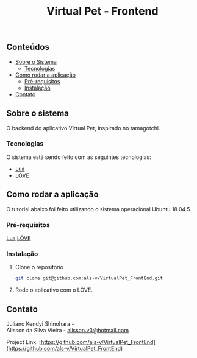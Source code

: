 <h1 align="center"> Virtual Pet - Frontend </h1>
<br>


<!-- TABLE OF CONTENTS -->
## Conteúdos

* [Sobre o Sistema](#about-the-project)
  * [Tecnologias](#built-with)
* [Como rodar a aplicação](#getting-started)
  * [Pré-requisitos](#prerequisites)
  * [Instalação](#installation)
* [Contato](#contact)



<!-- ABOUT THE PROJECT -->
## Sobre o sistema

O backend do aplicativo Virtual Pet, inspirado no tamagotchi.

### Tecnologias
O sistema está sendo feito com as seguintes tecnologias:
* [Lua](https://www.lua.org/) <br>
* [LÖVE](https://love2d.org/)


<!-- GETTING STARTED -->
## Como rodar a aplicação

O tutorial abaixo foi feito utilizando o sistema operacional Ubuntu 18.04.5.

### Pré-requisitos

[Lua](https://www.lua.org/start.html)
[LÖVE](https://love2d.org/wiki/Getting_Started)

### Instalação

1. Clone o repositorio
    ```sh
    git clone git@github.com:als-v/VirtualPet_FrontEnd.git
    ```
2. Rode o aplicativo com o LÖVE.

<!-- CONTACT -->
## Contato

Juliano Kendyi Shinohara - <br>
Alisson da Silva Vieira - alisson.v3@hotmail.com  

Project Link: [https://github.com/als-v/VirtualPet_FrontEnd](https://github.com/als-v/VirtualPet_FrontEnd)
